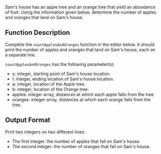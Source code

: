 Sam's house has an apple tree and an orange tree that yield an abundance of fruit. Using the information given below, determine the number of apples and oranges that land on Sam's house.

## Function Description

Complete the `countApplesAndOranges` function in the editor below. It should print the number of apples and oranges that land on Sam's house, each on a separate line.

`countApplesAndOranges` has the following parameter(s):

- s: integer, starting point of Sam's house location.
- t: integer, ending location of Sam's house location.
- a: integer, location of the Apple tree.
- b: integer, location of the Orange tree.
- apples: integer array, distances at which each apple falls from the tree.
- oranges: integer array, distances at which each orange falls from the tree.

## Output Format

Print two integers on two different lines:

- The first integer: the number of apples that fall on Sam's house.
- The second integer: the number of oranges that fall on Sam's house.